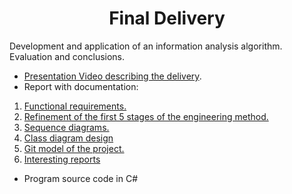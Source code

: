 <h1 align="center">Final Delivery</h1>

Development and application of an information analysis algorithm. Evaluation and conclusions.

- [Presentation Video describing the delivery]().
- Report with documentation:
1. [Functional requirements.](https://github.com/ChristianFlor/gas-impact-analyzer-in-crops/blob/master/docs/final-delivery/Requerimientos%20funcionales%20ERS.pdf)
2. [Refinement of the first 5 stages of the engineering method.](https://github.com/ChristianFlor/gas-impact-analyzer-in-crops/blob/master/docs/final-delivery/Gas%20impact%20analyzer%20on%20crops%20in%20Valle%20del%20Cauca.pdf)
3. [Sequence diagrams.](https://github.com/ChristianFlor/gas-impact-analyzer-in-crops/blob/master/docs/final-delivery/Diagrama%20de%20secuencia.jpg)
4. [Class diagram design](https://github.com/ChristianFlor/gas-impact-analyzer-in-crops/blob/master/docs/final-delivery/Class%20diagram%20design.png)
5. [Git model of the project.](https://github.com/ChristianFlor/gas-impact-analyzer-in-crops/blob/master/docs/final-delivery/Modelo%20Git%20.pdf)
6. [Interesting reports](https://github.com/ChristianFlor/gas-impact-analyzer-in-crops/tree/master/docs/final-delivery/Overview)

- Program source code in C#
